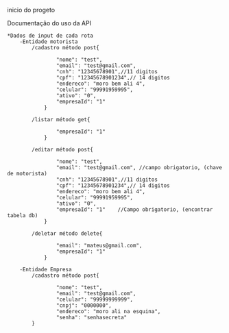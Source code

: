 inicio do progeto


Documentação do uso da API

    *Dados de input de cada rota
        -Entidade motorista
            /cadastro método post{

                    "nome": "test",
                    "email": "test@gmail.com",
                    "cnh": "12345678901",//11 digitos
                    "cpf": "12345678901234",// 14 digitos
                    "endereco": "moro bem ali 4",
                    "celular": "99991959995",
                    "ativo": "0",
                    "empresaId": "1"
                }

            /listar método get{

                    "empresaId": "1"
                }

            /editar método post{

                    "nome": "test",
                    "email": "test@gmail.com", //campo obrigatorio, (chave de motorista)
                    "cnh": "12345678901",//11 digitos
                    "cpf": "12345678901234",// 14 digitos
                    "endereco": "moro bem ali 4",
                    "celular": "99991959995",
                    "ativo": "0",
                    "empresaId": "1"    //Campo obrigatorio, (encontrar tabela db)
                }

            /deletar método delete{

                    "email": "mateus@gmail.com",
                    "empresaId": "1"
                }
        
        -Entidade Empresa
            /cadastro método post{

                    "nome": "test",
                    "email": "test@gmail.com",
                    "celular": "99999999999",
                    "cnpj": "0000000",
                    "endereco": "moro ali na esquina",
                    "senha": "senhasecreta"
            }